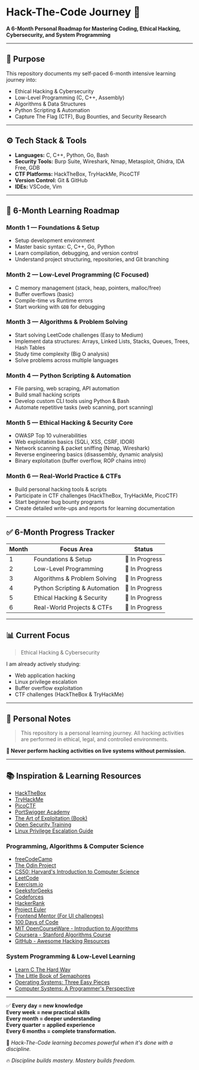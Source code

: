 # Hack-The-Code Journey 🚀

**A 6-Month Personal Roadmap for Mastering Coding, Ethical Hacking, Cybersecurity, and System Programming**

---

## 🧠 Purpose

This repository documents my self-paced 6-month intensive learning journey into:

- Ethical Hacking & Cybersecurity
- Low-Level Programming (C, C++, Assembly)
- Algorithms & Data Structures
- Python Scripting & Automation
- Capture The Flag (CTF), Bug Bounties, and Security Research

---

## ⚙ Tech Stack & Tools

- **Languages:** C, C++, Python, Go, Bash
- **Security Tools:** Burp Suite, Wireshark, Nmap, Metasploit, Ghidra, IDA Free, GDB
- **CTF Platforms:** HackTheBox, TryHackMe, PicoCTF
- **Version Control:** Git & GitHub
- **IDEs:** VSCode, Vim

---

## 🧭 6-Month Learning Roadmap

### Month 1 — Foundations & Setup
- Setup development environment
- Master basic syntax: C, C++, Go, Python
- Learn compilation, debugging, and version control
- Understand project structuring, repositories, and Git branching

### Month 2 — Low-Level Programming (C Focused)
- C memory management (stack, heap, pointers, malloc/free)
- Buffer overflows (basic)
- Compile-time vs Runtime errors
- Start working with `GDB` for debugging

### Month 3 — Algorithms & Problem Solving
- Start solving LeetCode challenges (Easy to Medium)
- Implement data structures: Arrays, Linked Lists, Stacks, Queues, Trees, Hash Tables
- Study time complexity (Big O analysis)
- Solve problems across multiple languages

### Month 4 — Python Scripting & Automation
- File parsing, web scraping, API automation
- Build small hacking scripts
- Develop custom CLI tools using Python & Bash
- Automate repetitive tasks (web scanning, port scanning)

### Month 5 — Ethical Hacking & Security Core
- OWASP Top 10 vulnerabilities
- Web exploitation basics (SQLi, XSS, CSRF, IDOR)
- Network scanning & packet sniffing (Nmap, Wireshark)
- Reverse engineering basics (disassembly, dynamic analysis)
- Binary exploitation (buffer overflow, ROP chains intro)

### Month 6 — Real-World Practice & CTFs
- Build personal hacking tools & scripts
- Participate in CTF challenges (HackTheBox, TryHackMe, PicoCTF)
- Start beginner bug bounty programs
- Create detailed write-ups and reports for learning documentation

---

## ✅ 6-Month Progress Tracker

| Month | Focus Area                | Status |
| ----- | -------------------------- | ------ |
| 1     | Foundations & Setup        | 🚧 In Progress |
| 2     | Low-Level Programming      | 🚧 In Progress |
| 3     | Algorithms & Problem Solving | 🚧 In Progress |
| 4     | Python Scripting & Automation | 🚧 In Progress |
| 5     | Ethical Hacking & Security | 🚧 In Progress |
| 6     | Real-World Projects & CTFs | 🚧 In Progress |

---

## 📊 Current Focus

> Ethical Hacking & Cybersecurity

I am already actively studying:
- Web application hacking
- Linux privilege escalation
- Buffer overflow exploitation
- CTF challenges (HackTheBox & TryHackMe)

---

## 🔖 Personal Notes

> This repository is a personal learning journey. All hacking activities are performed in ethical, legal, and controlled environments.

**🚫 Never perform hacking activities on live systems without permission.**

---

## 📚 Inspiration & Learning Resources


- [HackTheBox](https://www.hackthebox.com/)
- [TryHackMe](https://tryhackme.com/)
- [PicoCTF](https://picoctf.org/)
- [PortSwigger Academy](https://portswigger.net/web-security)
- [The Art of Exploitation (Book)](https://www.nostarch.com/hacking2.htm)
- [Open Security Training](https://opensecuritytraining.info/)
- [Linux Privilege Escalation Guide](https://github.com/sagishahar/lpeworkshop)

### Programming, Algorithms & Computer Science

- [freeCodeCamp](https://www.freecodecamp.org/)
- [The Odin Project](https://www.theodinproject.com/)
- [CS50: Harvard's Introduction to Computer Science](https://cs50.harvard.edu/)
- [LeetCode](https://leetcode.com/)
- [Exercism.io](https://exercism.io/)
- [GeeksforGeeks](https://www.geeksforgeeks.org/)
- [Codeforces](https://codeforces.com/)
- [HackerRank](https://www.hackerrank.com/)
- [Project Euler](https://projecteuler.net/)
- [Frontend Mentor (For UI challenges)](https://www.frontendmentor.io/)
- [100 Days of Code](https://www.100daysofcode.com/)
- [MIT OpenCourseWare - Introduction to Algorithms](https://ocw.mit.edu/courses/electrical-engineering-and-computer-science/6-006-introduction-to-algorithms-fall-2011/)
- [Coursera - Stanford Algorithms Course](https://www.coursera.org/specializations/algorithms)
- [GitHub - Awesome Hacking Resources](https://github.com/Hack-with-Github/Awesome-Hacking)

### System Programming & Low-Level Learning

- [Learn C The Hard Way](https://learncodethehardway.org/c/)
- [The Little Book of Semaphores](https://greenteapress.com/wp/semaphores/)
- [Operating Systems: Three Easy Pieces](https://pages.cs.wisc.edu/~remzi/OSTEP/)
- [Computer Systems: A Programmer's Perspective](https://csapp.cs.cmu.edu/)

---
✅ **Every day = new knowledge  
Every week = new practical skills  
Every month = deeper understanding  
Every quarter = applied experience  
Every 6 months = complete transformation.**

🚀 *Hack-The-Code learning becomes powerful when it's done with a discipline.*

🔥 *Discipline builds mastery. Mastery builds freedom.*
